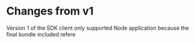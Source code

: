 # Changes from v1

Version 1 of the SDK client only supported Node application because the final bundle included refere
